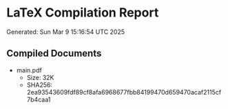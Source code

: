 # LaTeX Compilation Report
Generated: Sun Mar  9 15:16:54 UTC 2025
## Compiled Documents
- main.pdf
  - Size: 32K
  - SHA256: 2ea93543609fdf89cf8afa6968677fbb84199470d659470acaf2115cf7b4caa1
